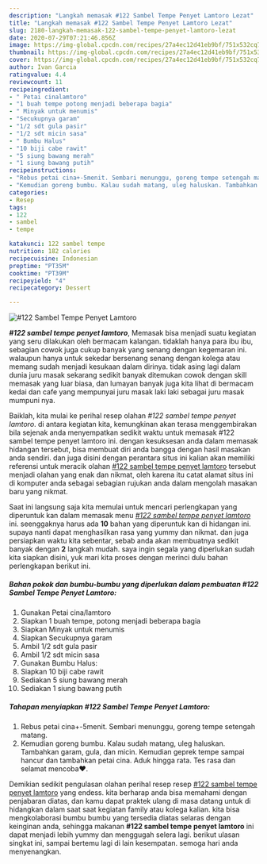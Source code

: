 ```yaml
---
description: "Langkah memasak #122 Sambel Tempe Penyet Lamtoro Lezat"
title: "Langkah memasak #122 Sambel Tempe Penyet Lamtoro Lezat"
slug: 2180-langkah-memasak-122-sambel-tempe-penyet-lamtoro-lezat
date: 2020-07-29T07:21:46.856Z
image: https://img-global.cpcdn.com/recipes/27a4ec12d41eb9bf/751x532cq70/122-sambel-tempe-penyet-lamtoro-foto-resep-utama.jpg
thumbnail: https://img-global.cpcdn.com/recipes/27a4ec12d41eb9bf/751x532cq70/122-sambel-tempe-penyet-lamtoro-foto-resep-utama.jpg
cover: https://img-global.cpcdn.com/recipes/27a4ec12d41eb9bf/751x532cq70/122-sambel-tempe-penyet-lamtoro-foto-resep-utama.jpg
author: Ivan Garcia
ratingvalue: 4.4
reviewcount: 11
recipeingredient:
- " Petai cinalamtoro"
- "1 buah tempe potong menjadi beberapa bagia"
- " Minyak untuk menumis"
- "Secukupnya garam"
- "1/2 sdt gula pasir"
- "1/2 sdt micin sasa"
- " Bumbu Halus"
- "10 biji cabe rawit"
- "5 siung bawang merah"
- "1 siung bawang putih"
recipeinstructions:
- "Rebus petai cina+-5menit. Sembari menunggu, goreng tempe setengah matang."
- "Kemudian goreng bumbu. Kalau sudah matang, uleg haluskan. Tambahkan garam, gula, dan micin. Kemudian geprek tempe sampai hancur dan tambahkan petai cina. Aduk hingga rata. Tes rasa dan selamat mencoba♥️."
categories:
- Resep
tags:
- 122
- sambel
- tempe

katakunci: 122 sambel tempe 
nutrition: 182 calories
recipecuisine: Indonesian
preptime: "PT35M"
cooktime: "PT39M"
recipeyield: "4"
recipecategory: Dessert

---
```



![#122 Sambel Tempe Penyet Lamtoro](https://img-global.cpcdn.com/recipes/27a4ec12d41eb9bf/751x532cq70/122-sambel-tempe-penyet-lamtoro-foto-resep-utama.jpg)

<b><i>#122 sambel tempe penyet lamtoro</i></b>, Memasak bisa menjadi suatu kegiatan yang seru dilakukan oleh bermacam kalangan. tidaklah hanya para ibu ibu, sebagian cowok juga cukup banyak yang senang dengan kegemaran ini. walaupun hanya untuk sekedar bersenang senang dengan kolega atau memang sudah menjadi kesukaan dalam dirinya. tidak asing lagi dalam dunia juru masak sekarang sedikit banyak ditemukan cowok dengan skill memasak yang luar biasa, dan lumayan banyak juga kita lihat di bermacam kedai dan cafe yang mempunyai juru masak laki laki sebagai juru masak mumpuni nya.

Baiklah, kita mulai ke perihal resep olahan <i>#122 sambel tempe penyet lamtoro</i>. di antara kegiatan kita, kemungkinan akan terasa menggembirakan bila sejenak anda menyempatkan sedikit waktu untuk memasak #122 sambel tempe penyet lamtoro ini. dengan kesuksesan anda dalam memasak hidangan tersebut, bisa membuat diri anda bangga dengan hasil masakan anda sendiri. dan juga disini dengan perantara situs ini kalian akan memiliki referensi untuk meracik olahan <u>#122 sambel tempe penyet lamtoro</u> tersebut menjadi olahan yang enak dan nikmat, oleh karena itu catat alamat situs ini di komputer anda sebagai sebagian rujukan anda dalam mengolah masakan baru yang nikmat.




Saat ini langsung saja kita memulai untuk mencari perlengkapan yang diperuntuk kan dalam memasak menu <u><i>#122 sambel tempe penyet lamtoro</i></u> ini. seenggaknya harus ada <b>10</b> bahan yang diperuntuk kan di hidangan ini. supaya nanti dapat menghasilkan rasa yang yummy dan nikmat. dan juga persiapkan waktu kita sebentar, sebab anda akan membuatnya sedikit banyak dengan <b>2</b> langkah mudah. saya ingin segala yang diperlukan sudah kita siapkan disini, yuk mari kita proses dengan merinci dulu bahan perlengkapan berikut ini.

<!--inarticleads1-->

##### Bahan pokok dan bumbu-bumbu yang diperlukan dalam pembuatan #122 Sambel Tempe Penyet Lamtoro:

1. Gunakan  Petai cina/lamtoro
1. Siapkan 1 buah tempe, potong menjadi beberapa bagia
1. Siapkan  Minyak untuk menumis
1. Siapkan Secukupnya garam
1. Ambil 1/2 sdt gula pasir
1. Ambil 1/2 sdt micin sasa
1. Gunakan  Bumbu Halus:
1. Siapkan 10 biji cabe rawit
1. Sediakan 5 siung bawang merah
1. Sediakan 1 siung bawang putih




<!--inarticleads2-->

##### Tahapan menyiapkan #122 Sambel Tempe Penyet Lamtoro:

1. Rebus petai cina+-5menit. Sembari menunggu, goreng tempe setengah matang.
1. Kemudian goreng bumbu. Kalau sudah matang, uleg haluskan. Tambahkan garam, gula, dan micin. Kemudian geprek tempe sampai hancur dan tambahkan petai cina. Aduk hingga rata. Tes rasa dan selamat mencoba♥️.




Demikian sedikit pengulasan olahan perihal resep resep <u>#122 sambel tempe penyet lamtoro</u> yang endess. kita berharap anda bisa memahami dengan penjabaran diatas, dan kamu dapat praktek ulang di masa datang untuk di hidangkan dalam saat saat kegiatan family atau kolega kalian. kita bisa mengkolaborasi bumbu bumbu yang tersedia diatas selaras dengan keinginan anda, sehingga makanan <b>#122 sambel tempe penyet lamtoro</b> ini dapat menjadi lebih yummy dan menggugah selera lagi. berikut ulasan singkat ini, sampai bertemu lagi di lain kesempatan. semoga hari anda menyenangkan.
